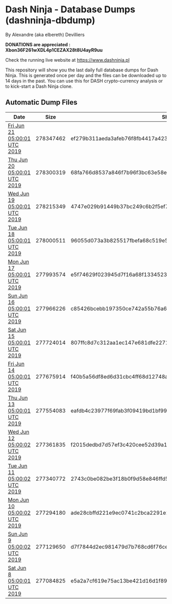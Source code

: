 # Dash Ninja - Database Dumps (dashninja-dbdump)
By Alexandre (aka elbereth) Devilliers

**DONATIONS are appreciated : Xbon36F261wXDL4p1CEZAX28t8U4ayR9uu**

Check the running live website at https://www.dashninja.pl

This repository will show you the last daily full database dumps for Dash Ninja. This is generated once per day and the files can be downloaded up to 14 days in the past.
You can use this for DASH crypto-currency analysis or to kick-start a Dash Ninja clone.


## Automatic Dump Files
| Date | Size | SHA256 |
|--|--|--|
| [Fri Jun 21 05:00:01 UTC 2019](https://transfer.sh/kA6lT/dashninja-dbdump-20190621070001.tar.bz2) | 278347462 | ef279b311aeda3afeb76f8fb4417a42340e080fd298b976a159c0e189486b568 | 
| [Thu Jun 20 05:00:01 UTC 2019](https://transfer.sh/9QSqY/dashninja-dbdump-20190620070001.tar.bz2) | 278300319 | 68fa766d8537a846f7b96f3bc63e58ea526ba1bdea32220b71c975affca17190 | 
| [Wed Jun 19 05:00:01 UTC 2019](https://transfer.sh/36k2D/dashninja-dbdump-20190619070001.tar.bz2) | 278215349 | 4747e029b91449b37bc249c6b2f5ef72b4e05a5fedf9453cc1fa2067c3d6af75 | 
| [Tue Jun 18 05:00:01 UTC 2019](https://transfer.sh/qIFhW/dashninja-dbdump-20190618070001.tar.bz2) | 278000511 | 96055d073a3b825517fbefa68c519e553d37a060875a5713a8e94a0e09bc921a | 
| [Mon Jun 17 05:00:01 UTC 2019](https://transfer.sh/FpWFl/dashninja-dbdump-20190617070001.tar.bz2) | 277993574 | e5f74629f023945d7f16a68f133452319f519d1599ea3dd6206db4db2d8dd485 | 
| [Sun Jun 16 05:00:01 UTC 2019](https://transfer.sh/lil43/dashninja-dbdump-20190616070001.tar.bz2) | 277966226 | c85426bcebb197350ce742a55b76a6e2e68bff70c945859376f3d8f8bed35913 | 
| [Sat Jun 15 05:00:01 UTC 2019](https://transfer.sh/15LB7L/dashninja-dbdump-20190615070001.tar.bz2) | 277724014 | 807ffc8d7c312aa1ec147e681dfe22716f1c485e238fe19e6a33fafe5bf6867a | 
| [Fri Jun 14 05:00:01 UTC 2019](https://transfer.sh/PuKKp/dashninja-dbdump-20190614070001.tar.bz2) | 277675914 | f40b5a56df8ed6d31cbc4ff68d12748aa99223e7140423ad8d79c89ad3c6d0c9 | 
| [Thu Jun 13 05:00:01 UTC 2019](https://transfer.sh/11g6RK/dashninja-dbdump-20190613070001.tar.bz2) | 277554083 | eafdb4c23977f69fab3f09419bd1bf99c9b7a913b804ecfa33881d5e0042241f | 
| [Wed Jun 12 05:00:02 UTC 2019](https://transfer.sh/cFaso/dashninja-dbdump-20190612070002.tar.bz2) | 277361835 | f2015dedbd7d57ef3c420cee52d39a1bc25e3e9ebfc79b260213d34d6f84f0bd | 
| [Tue Jun 11 05:00:02 UTC 2019](https://transfer.sh/11ciim/dashninja-dbdump-20190611070002.tar.bz2) | 277340772 | 2743c0be082be3f18b0f9d58e846ffd53c13d6990fb31e198aacfc2d960d5acc | 
| [Mon Jun 10 05:00:02 UTC 2019](https://transfer.sh/psUDR/dashninja-dbdump-20190610070002.tar.bz2) | 277294180 | ade28cbffd221e9ec0741c2bca2291e13cb0a971b682e9f33082a3b9b5d23fc7 | 
| [Sun Jun  9 05:00:02 UTC 2019](https://transfer.sh/5aoYG/dashninja-dbdump-20190609070002.tar.bz2) | 277129650 | d7f7844d2ec981479d7b768cd6f76cefb4c54b5f220ca585d6bdc97c0ac27a11 | 
| [Sat Jun  8 05:00:01 UTC 2019](https://transfer.sh/JhpNd/dashninja-dbdump-20190608070001.tar.bz2) | 277084825 | e5a2a7cf619e75ac13be421d16d1f893db18f04b6850b7f89fb1f18a9b39babd | 

